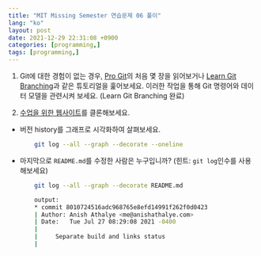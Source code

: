 ```yaml
---
title: "MIT Missing Semester 연습문제 06 풀이"
lang: "ko"
layout: post
date: 2021-12-29 22:31:08 +0900
categories: [programming,]
tags: [programming,]
---
```


1. Git에 대한 경험이 없는 경우, [Pro Git](https://git-scm.com/book/ko/v2)의 처음 몇 장을 읽어보거나 [Learn Git Branching](https://learngitbranching.js.org/?locale=ko)과 같은 튜토리얼을 훑어보세요. 이러한 작업을 통해 Git 명령어와 데이터 모델을 관련시켜 보세요. (Learn Git Branching 완료)

1. [수업을 위한 웹사이트](https://github.com/missing-semester/missing-semester)를 클론해보세요.
- 버전 history를 그래프로 시각화하여 살펴보세요.
	```sh
		git log --all --graph --decorate --oneline
	```
- 마지막으로 `README.md`를 수정한 사람은 누구입니까? (힌트: `git log`인수를 사용해보세요)
	```sh
		git log --all --graph --decorate README.md

		output:
		* commit 8010724516adc968765e8efd14991f262f0d0423
		| Author: Anish Athalye <me@anishathalye.com>
		| Date:   Tue Jul 27 08:29:08 2021 -0400
		|
		|     Separate build and links status
		|
	```

